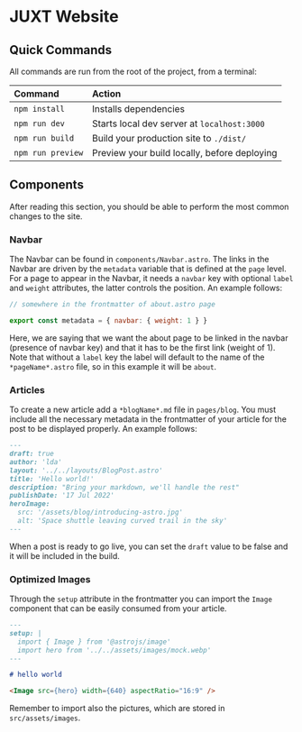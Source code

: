# JUXT Website

## Quick Commands

All commands are run from the root of the project, from a terminal:

| Command           | Action                                       |
| :---------------- | :------------------------------------------- |
| `npm install`     | Installs dependencies                        |
| `npm run dev`     | Starts local dev server at `localhost:3000`  |
| `npm run build`   | Build your production site to `./dist/`      |
| `npm run preview` | Preview your build locally, before deploying |

## Components

After reading this section, you should be able to perform the most common changes to the site.

### Navbar

The Navbar can be found in `components/Navbar.astro`. The links in the Navbar are driven by the `metadata` variable that is defined at the `page` level.
For a page to appear in the Navbar, it needs a `navbar` key with optional `label` and `weight` attributes, the latter controls the position.
An example follows:

```js
// somewhere in the frontmatter of about.astro page

export const metadata = { navbar: { weight: 1 } }
```

Here, we are saying that we want the about page to be linked in the navbar (presence of navbar key) and that it has to be the first link (weight of 1).
Note that without a `label` key the label will default to the name of the `*pageName*.astro` file, so in this example it will be `about`.

### Articles

To create a new article add a `*blogName*.md` file in `pages/blog`. You must include all the necessary metadata in the frontmatter of your article for the post to be displayed properly. An example follows:

```md
---
draft: true
author: 'lda'
layout: '../../layouts/BlogPost.astro'
title: 'Hello world!'
description: "Bring your markdown, we'll handle the rest"
publishDate: '17 Jul 2022'
heroImage:
  src: '/assets/blog/introducing-astro.jpg'
  alt: 'Space shuttle leaving curved trail in the sky'
---
```

When a post is ready to go live, you can set the `draft` value to be false and it will be included in the build.

### Optimized Images

Through the `setup` attribute in the frontmatter you can import the `Image` component that can be easily consumed from your article.

```md
---
setup: |
  import { Image } from '@astrojs/image'
  import hero from '../../assets/images/mock.webp'
---

# hello world

<Image src={hero} width={640} aspectRatio="16:9" />
```

Remember to import also the pictures, which are stored in `src/assets/images`.
